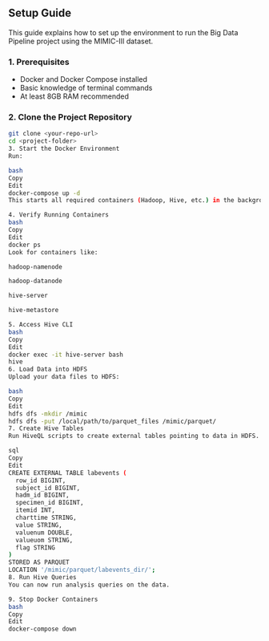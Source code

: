 

## Setup Guide

This guide explains how to set up the environment to run the Big Data Pipeline project using the MIMIC-III dataset.

### 1. Prerequisites

- Docker and Docker Compose installed
- Basic knowledge of terminal commands
- At least 8GB RAM recommended

### 2. Clone the Project Repository

```bash
git clone <your-repo-url>
cd <project-folder>
3. Start the Docker Environment
Run:

bash
Copy
Edit
docker-compose up -d
This starts all required containers (Hadoop, Hive, etc.) in the background.

4. Verify Running Containers
bash
Copy
Edit
docker ps
Look for containers like:

hadoop-namenode

hadoop-datanode

hive-server

hive-metastore

5. Access Hive CLI
bash
Copy
Edit
docker exec -it hive-server bash
hive
6. Load Data into HDFS
Upload your data files to HDFS:

bash
Copy
Edit
hdfs dfs -mkdir /mimic
hdfs dfs -put /local/path/to/parquet_files /mimic/parquet/
7. Create Hive Tables
Run HiveQL scripts to create external tables pointing to data in HDFS. Example:

sql
Copy
Edit
CREATE EXTERNAL TABLE labevents (
  row_id BIGINT,
  subject_id BIGINT,
  hadm_id BIGINT,
  specimen_id BIGINT,
  itemid INT,
  charttime STRING,
  value STRING,
  valuenum DOUBLE,
  valueuom STRING,
  flag STRING
)
STORED AS PARQUET
LOCATION '/mimic/parquet/labevents_dir/';
8. Run Hive Queries
You can now run analysis queries on the data.

9. Stop Docker Containers
bash
Copy
Edit
docker-compose down